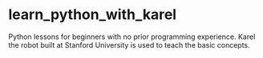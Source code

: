 # learn_python_with_karel
Python lessons for beginners with no prior programming experience. Karel the robot built at Stanford University is used to teach the basic concepts.
